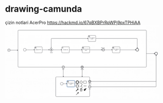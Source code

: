 # drawing-camunda
 çizin notlari
AcerPro
https://hackmd.io/67qBXBPrRpWPj9pxTPHiAA
![alt text](acerpro2.png)